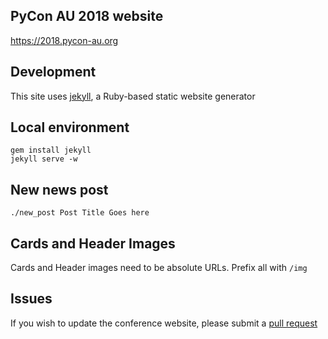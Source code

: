 ## PyCon AU 2018 website

https://2018.pycon-au.org

## Development 

This site uses [jekyll](https://jekyllrb.com/), a Ruby-based static website generator

## Local environment

``` shell
gem install jekyll
jekyll serve -w
```

## New news post

```shell
./new_post Post Title Goes here
```

## Cards and Header Images

Cards and Header images need to be absolute URLs. Prefix all with `/img`


## Issues

If you wish to update the conference website, please submit a [pull request](https://help.github.com/articles/about-pull-requests/)
